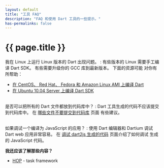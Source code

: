 ```yaml
---
layout: default
title: "工具 FAQ"
description: "FAQ 和使用 Dart 工具的一些提示。"
has-permalinks: false
---
```


# {{ page.title }}

我在 Linux 上运行 Linux 版本的 Dart 出现问题。
: 有些版本的 Linux 需要手工编译 Dart SDK。
  有些需要升级你的 GCC 库到最新版本。
  下面的资源可能
  对你有所帮助：

  * [在 CentOS、 Red Hat、 Fedora 和 Amazon Linux AMI 上编译 Dart](https://code.google.com/p/dart/wiki/BuildingOnCentOS)
  * [在 Ubuntu 10.04 Server 上编译 Dart SDK](https://code.google.com/p/dart/wiki/BuildDartSDKOnUbuntu10_04)
  <br /><br />

是否可以把所有的 Dart 文件都放到代码库中？
: Dart 工具生成的代码不应该提交到代码库中。
  在 [哪些文件不要提交到代码库](/tools/private-files.html) 页面
  有些建议。
  <br /><br />

如果调试一个编译为 JavaScript 的应用？
: 使用 Dart 编辑器和 Dartium 调试 Dart web
  应用非常容易。
  在 [调试 dart2js 生成的代码](/docs/dart-up-and-running/contents/ch04-tools-dart2js.html#tools-dart2js-debugging)
  页面介绍了如何调试 生成的 JavaScript 代码。
  <br />

**我还应该了解那些内容？**

  * [HOP](http://pub.dartlang.cc/packages/hop) - task framework
  <br /><br />

